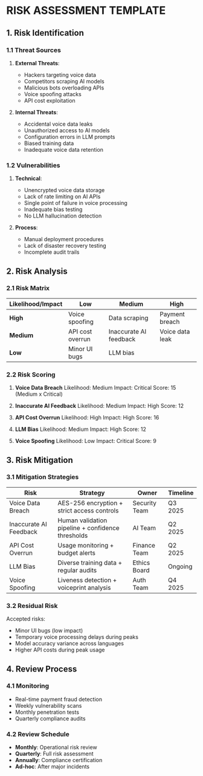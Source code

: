 # RISK ASSESSMENT TEMPLATE
<!-- Document Version: 1.0 -->
<!-- Last Updated: 2025-06-11 -->

## 1. Risk Identification
### 1.1 Threat Sources
1. **External Threats**:
   - Hackers targeting voice data
   - Competitors scraping AI models
   - Malicious bots overloading APIs
   - Voice spoofing attacks
   - API cost exploitation

2. **Internal Threats**:
   - Accidental voice data leaks
   - Unauthorized access to AI models
   - Configuration errors in LLM prompts
   - Biased training data
   - Inadequate voice data retention

### 1.2 Vulnerabilities
1. **Technical**:
   - Unencrypted voice data storage
   - Lack of rate limiting on AI APIs
   - Single point of failure in voice processing
   - Inadequate bias testing
   - No LLM hallucination detection

2. **Process**:
   - Manual deployment procedures
   - Lack of disaster recovery testing
   - Incomplete audit trails

## 2. Risk Analysis
### 2.1 Risk Matrix
| Likelihood/Impact | Low | Medium | High |
|-------------------|-----|--------|------|
| **High**          | Voice spoofing |  Data scraping | Payment breach |
| **Medium**        | API cost overrun | Inaccurate AI feedback | Voice data leak |
| **Low**           | Minor UI bugs | LLM bias |      |

### 2.2 Risk Scoring
1. **Voice Data Breach**
   Likelihood: Medium
   Impact: Critical
   Score: 15 (Medium x Critical)
    
2. **Inaccurate AI Feedback**
   Likelihood: Medium
   Impact: High
   Score: 12
    
3. **API Cost Overrun**
   Likelihood: High
   Impact: High
   Score: 16
    
4. **LLM Bias**
   Likelihood: Medium
   Impact: High
   Score: 12
    
5. **Voice Spoofing**
   Likelihood: Low
   Impact: Critical
   Score: 9

## 3. Risk Mitigation
### 3.1 Mitigation Strategies
| Risk | Strategy | Owner | Timeline |
|------|----------|-------|----------|
| Voice Data Breach | AES-256 encryption + strict access controls | Security Team | Q3 2025 |
| Inaccurate AI Feedback | Human validation pipeline + confidence thresholds | AI Team | Q2 2025 |
| API Cost Overrun | Usage monitoring + budget alerts | Finance Team | Q2 2025 |
| LLM Bias | Diverse training data + regular audits | Ethics Board | Ongoing |
| Voice Spoofing | Liveness detection + voiceprint analysis | Auth Team | Q4 2025 |

### 3.2 Residual Risk
Accepted risks:
- Minor UI bugs (low impact)
- Temporary voice processing delays during peaks
- Model accuracy variance across languages
- Higher API costs during peak usage

## 4. Review Process
### 4.1 Monitoring
- Real-time payment fraud detection
- Weekly vulnerability scans
- Monthly penetration tests
- Quarterly compliance audits

### 4.2 Review Schedule
- **Monthly**: Operational risk review
- **Quarterly**: Full risk assessment
- **Annually**: Compliance certification
- **Ad-hoc**: After major incidents